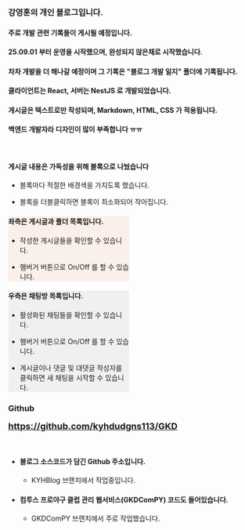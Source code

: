 <style>

  a {
    font-size: 18px;
    font-weight: 700;
  }

</style>

<div class="block_grey">

### **강영훈의 개인 블로그입니다.**
  
#### 주로 개발 관련 기록들이 게시될 예정입니다.
  
#### 25.09.01 부터 운영을 시작했으며, 완성되지 않은채로 시작했습니다.
  
#### 차차 개발을 더 해나갈 예정이며 그 기록은 **"블로그 개발 일지"** 폴더에 기록됩니다.
  
#### 클라이언트는 React, 서버는 NestJS 로 개발되었습니다.
  
#### 게시글은 텍스트로만 작성되며, Markdown, HTML, CSS 가 적용됩니다.
  
#### 백엔드 개발자라 디자인이 많이 부족합니다 ㅠㅠ

<br />

#### **게시글 내용은 가독성을 위해 블록으로 나눴습니다**

- 블록마다 적절한 배경색을 가지도록 했습니다.

- 블록을 더블클릭하면 블록이 최소화되어 작아집니다.

</div>

<div class="flex flex-row" style="justify-content: space-between;">

<div class="block_pink" style="background-color: #faefe9; width: calc(50% - 5px);">

#### **좌측은 게시글과 폴더 목록입니다.**

- 작성한 게시글들을 확인할 수 있습니다.

- 햄버거 버튼으로 On/Off 를 할 수 있습니다.

</div>

<div class="block_grey" style="background-color: #f0f0f0; width: calc(50% - 5px);">

#### **우측은 채팅방 목록입니다.**

- 활성화된 채팅들을 확인할 수 있습니다.

- 햄버거 버튼으로 On/Off 를 할 수 있습니다.

- 게시글이나 댓글 및 대댓글 작성자를 클릭하면 새 채팅을 시작할 수 있습니다.

</div>

</div>

<div class="block_white">

### **Github**

<div class="block_red_transparent">

<a href="https://github.com/kyhdudgns113/GKD">https://github.com/kyhdudgns113/GKD</a>

<br />

- #### 블로그 소스코드가 담긴 Github 주소입니다.

    + KYHBlog 브랜치에서 작업중입니다.

- #### 컴투스 프로야구 클럽 관리 웹서비스(GKDComPY) 코드도 들어있습니다.

    + GKDComPY 브랜치에서 주로 작업했습니다.

</div>

</div>